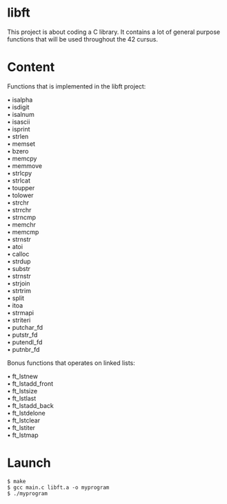 # libft
This project is about coding a C library. It contains a lot of general purpose functions that will be used throughout the 42 cursus.

# Content

Functions that is implemented in the libft project:

  • isalpha <br />
  • isdigit <br />
  • isalnum <br />
  • isascii <br />
  • isprint <br />
  • strlen <br />
  • memset <br />
  • bzero <br />
  • memcpy <br />
  • memmove <br />
  • strlcpy <br />
  • strlcat <br />
  • toupper <br />
  • tolower <br />
  • strchr <br />
  • strrchr <br />
  • strncmp <br />
  • memchr <br />
  • memcmp <br />
  • strnstr <br />
  • atoi <br />
  • calloc <br />
  • strdup <br />
  • substr <br />
  • strnstr <br />
  • strjoin <br />
  • strtrim <br />
  • split <br />
  • itoa <br />
  • strmapi <br />
  • striteri <br />
  • putchar_fd <br />
  • putstr_fd <br />
  • putendl_fd <br />
  • putnbr_fd <br />

Bonus functions that operates on linked lists:

  • ft_lstnew <br />
  • ft_lstadd_front <br />
  • ft_lstsize <br />
  • ft_lstlast <br />
  • ft_lstadd_back <br />
  • ft_lstdelone <br />
  • ft_lstclear <br />
  • ft_lstiter <br />
  • ft_lstmap <br />
 
 
# Launch

  ```
  $ make
  $ gcc main.c libft.a -o myprogram
  $ ./myprogram
  ```
